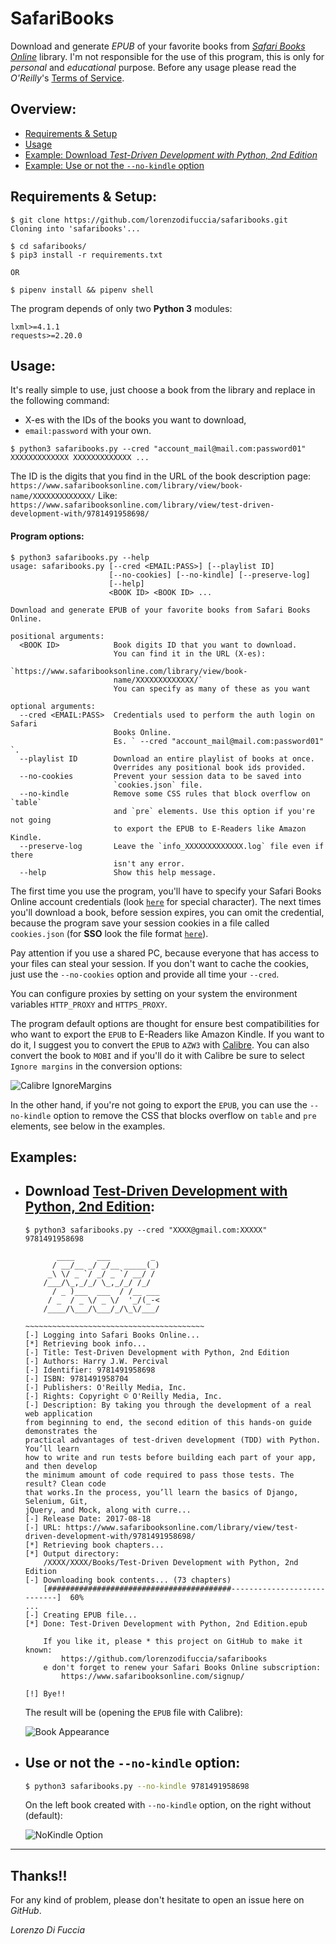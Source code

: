 # SafariBooks
Download and generate *EPUB* of your favorite books from [*Safari Books Online*](https://www.safaribooksonline.com) library.
I'm not responsible for the use of this program, this is only for *personal* and *educational* purpose.
Before any usage please read the *O'Reilly*'s [Terms of Service](https://learning.oreilly.com/terms/).

## Overview:
  * [Requirements & Setup](#requirements--setup)
  * [Usage](#usage)
  * [Example: Download *Test-Driven Development with Python, 2nd Edition*](#download-test-driven-development-with-python-2nd-edition)
  * [Example: Use or not the `--no-kindle` option](#use-or-not-the---no-kindle-option)

## Requirements & Setup:
```shell
$ git clone https://github.com/lorenzodifuccia/safaribooks.git
Cloning into 'safaribooks'...

$ cd safaribooks/
$ pip3 install -r requirements.txt

OR

$ pipenv install && pipenv shell
```

The program depends of only two **Python 3** modules:
```python3
lxml>=4.1.1
requests>=2.20.0
```

## Usage:
It's really simple to use, just choose a book from the library and replace in the following command:
  * X-es with the IDs of the books you want to download,
  * `email:password` with your own.

```shell
$ python3 safaribooks.py --cred "account_mail@mail.com:password01" XXXXXXXXXXXXX XXXXXXXXXXXXX ...
```

The ID is the digits that you find in the URL of the book description page:
`https://www.safaribooksonline.com/library/view/book-name/XXXXXXXXXXXXX/`
Like: `https://www.safaribooksonline.com/library/view/test-driven-development-with/9781491958698/`

#### Program options:
```shell
$ python3 safaribooks.py --help
usage: safaribooks.py [--cred <EMAIL:PASS>] [--playlist ID]
                      [--no-cookies] [--no-kindle] [--preserve-log]
                      [--help]
                      <BOOK ID> <BOOK ID> ...

Download and generate EPUB of your favorite books from Safari Books Online.

positional arguments:
  <BOOK ID>            Book digits ID that you want to download.
                       You can find it in the URL (X-es):
                       `https://www.safaribooksonline.com/library/view/book-
                       name/XXXXXXXXXXXXX/`
                       You can specify as many of these as you want

optional arguments:
  --cred <EMAIL:PASS>  Credentials used to perform the auth login on Safari
                       Books Online.
                       Es. ` --cred "account_mail@mail.com:password01" `.
  --playlist ID        Download an entire playlist of books at once.
                       Overrides any positional book ids provided.
  --no-cookies         Prevent your session data to be saved into
                       `cookies.json` file.
  --no-kindle          Remove some CSS rules that block overflow on `table`
                       and `pre` elements. Use this option if you're not going
                       to export the EPUB to E-Readers like Amazon Kindle.
  --preserve-log       Leave the `info_XXXXXXXXXXXXX.log` file even if there
                       isn't any error.
  --help               Show this help message.
```

The first time you use the program, you'll have to specify your Safari Books Online account credentials (look [`here`](/../../issues/15) for special character).
The next times you'll download a book, before session expires, you can omit the credential, because the program save your session cookies in a file called `cookies.json` (for **SSO** look the file format [`here`](/../../issues/2#issuecomment-367726544)).

Pay attention if you use a shared PC, because everyone that has access to your files can steal your session.
If you don't want to cache the cookies, just use the `--no-cookies` option and provide all time your `--cred`.

You can configure proxies by setting on your system the environment variables `HTTP_PROXY` and `HTTPS_PROXY`.

The program default options are thought for ensure best compatibilities for who want to export the `EPUB` to E-Readers like Amazon Kindle. If you want to do it, I suggest you to convert the `EPUB` to `AZW3` with [Calibre](https://calibre-ebook.com/).
You can also convert the book to `MOBI` and if you'll do it with Calibre be sure to select `Ignore margins` in the conversion options:

![Calibre IgnoreMargins](https://github.com/lorenzodifuccia/cloudflare/raw/master/Images/safaribooks/safaribooks_calibre_IgnoreMargins.png "Select Ignore margins")

In the other hand, if you're not going to export the `EPUB`, you can use the `--no-kindle` option to remove the CSS that blocks overflow on `table` and `pre` elements, see below in the examples.

## Examples:
  * ## Download [Test-Driven Development with Python, 2nd Edition](https://www.safaribooksonline.com/library/view/test-driven-development-with/9781491958698/):
    ```shell
    $ python3 safaribooks.py --cred "XXXX@gmail.com:XXXXX" 9781491958698

           ____     ___         _
          / __/__ _/ _/__ _____(_)
         _\ \/ _ `/ _/ _ `/ __/ /
        /___/\_,_/_/ \_,_/_/ /_/
          / _ )___  ___  / /__ ___
         / _  / _ \/ _ \/  '_/(_-<
        /____/\___/\___/_/\_\/___/

    ~~~~~~~~~~~~~~~~~~~~~~~~~~~~~~~~~~~~~~~~
    [-] Logging into Safari Books Online...
    [*] Retrieving book info...
    [-] Title: Test-Driven Development with Python, 2nd Edition
    [-] Authors: Harry J.W. Percival
    [-] Identifier: 9781491958698
    [-] ISBN: 9781491958704
    [-] Publishers: O'Reilly Media, Inc.
    [-] Rights: Copyright © O'Reilly Media, Inc.
    [-] Description: By taking you through the development of a real web application
    from beginning to end, the second edition of this hands-on guide demonstrates the
    practical advantages of test-driven development (TDD) with Python. You’ll learn
    how to write and run tests before building each part of your app, and then develop
    the minimum amount of code required to pass those tests. The result? Clean code
    that works.In the process, you’ll learn the basics of Django, Selenium, Git,
    jQuery, and Mock, along with curre...
    [-] Release Date: 2017-08-18
    [-] URL: https://www.safaribooksonline.com/library/view/test-driven-development-with/9781491958698/
    [*] Retrieving book chapters...
    [*] Output directory:
        /XXXX/XXXX/Books/Test-Driven Development with Python, 2nd Edition
    [-] Downloading book contents... (73 chapters)
        [#########################################----------------------------]  60%
    ...
    [-] Creating EPUB file...
    [*] Done: Test-Driven Development with Python, 2nd Edition.epub

        If you like it, please * this project on GitHub to make it known:
            https://github.com/lorenzodifuccia/safaribooks
        e don't forget to renew your Safari Books Online subscription:
            https://www.safaribooksonline.com/signup/

    [!] Bye!!
    ```
     The result will be (opening the `EPUB` file with Calibre):

    ![Book Appearance](https://github.com/lorenzodifuccia/cloudflare/raw/master/Images/safaribooks/safaribooks_example01_TDD.png "Book opened with Calibre")

  * ## Use or not the `--no-kindle` option:
    ```bash
    $ python3 safaribooks.py --no-kindle 9781491958698
    ```
    On the left book created with `--no-kindle` option, on the right without (default):

    ![NoKindle Option](https://github.com/lorenzodifuccia/cloudflare/raw/master/Images/safaribooks/safaribooks_example02_NoKindle.png "Version compare")

---

## Thanks!!
For any kind of problem, please don't hesitate to open an issue here on *GitHub*.

*Lorenzo Di Fuccia*
